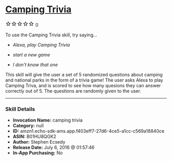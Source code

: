 # [Camping Trivia](http://alexa.amazon.com/#skills/amzn1.echo-sdk-ams.app.f403eff7-27d6-4ce5-a1cc-c569a18840ce)
![0 stars](../../images/ic_star_border_black_18dp_1x.png)![0 stars](../../images/ic_star_border_black_18dp_1x.png)![0 stars](../../images/ic_star_border_black_18dp_1x.png)![0 stars](../../images/ic_star_border_black_18dp_1x.png)![0 stars](../../images/ic_star_border_black_18dp_1x.png) 0

To use the Camping Trivia skill, try saying...

* *Alexa, play Camping Trivia*

* *start a new game*

* *I don't know that one*

This skill will give the user a set of 5 randomized questions about camping and national parks in the form of a trivia game!  The user asks Alexa to play Camping Triva, and is scored to see how many quesions they can answer correctly out of 5.  The questions are randomly given to the user.

***

### Skill Details

* **Invocation Name:** camping trivia
* **Category:** null
* **ID:** amzn1.echo-sdk-ams.app.f403eff7-27d6-4ce5-a1cc-c569a18840ce
* **ASIN:** B01HU8QGK2
* **Author:** Stephen Ecsedy
* **Release Date:** July 6, 2016 @ 01:57:46
* **In-App Purchasing:** No
